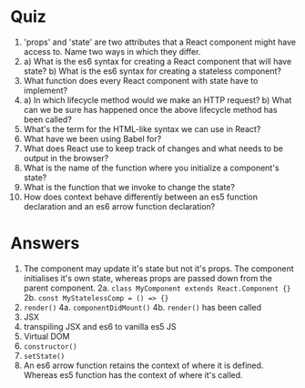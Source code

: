 # Quiz

1. 'props' and 'state' are two attributes that a React component might have access to. Name two ways in which they differ.
2. a) What is the es6 syntax for creating a React component that will have state?
   b) What is the es6 syntax for creating a stateless component?
3. What function does every React component with state have to implement?
4. a) In which lifecycle method would we make an HTTP request?
   b) What can we be sure has happened once the above lifecycle method has been called?
5. What's the term for the HTML-like syntax we can use in React?
6. What have we been using Babel for?
7. What does React use to keep track of changes and what needs to be output in the browser?
8. What is the name of the function where you initialize a component's state?
9. What is the function that we invoke to change the state?
10. How does context behave differently between an es5 function declaration and an es6 arrow function declaration?


# Answers

1. The component may update it's state but not it's props. The component initialises it's own state, whereas props are passed down from the parent component.
2a. `class MyComponent extends React.Component {}`
2b. `const MyStatelessComp = () => {}`
3.  `render()`
4a. `componentDidMount()`
4b. `render()` has been called
5. JSX
6. transpiling JSX and es6 to vanilla es5 JS
7. Virtual DOM
8. `constructor()`
9. `setState()`
10. An es6 arrow function retains the context of where it is defined. Whereas es5 function has the context of where it's called.







